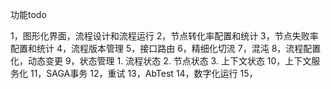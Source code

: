功能todo

1，图形化界面，流程设计和流程运行
2，节点转化率配置和统计
3，节点失败率配置和统计
4，流程版本管理
5，接口路由
6，精细化切流
7，混沌
8，流程配置化，动态变更
9，状态管理
    1.  流程状态
    2.  节点状态
    3.  上下文状态
10，上下文服务化
11，SAGA事务
12，重试
13，AbTest
14，数字化运行
15，